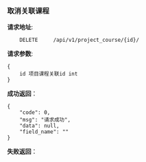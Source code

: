 ### 取消关联课程

**请求地址**:
```
    DELETE     /api/v1/project_course/{id}/
```

**请求参数**:
```
{
    id 项目课程关联id int
}
```


**成功返回**：
```
{
    "code": 0,
    "msg": "请求成功",
    "data": null,
    "field_name": ""
}
```

**失败返回**：
```

```